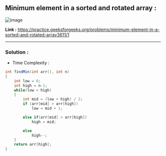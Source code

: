 ## Minimum element in a sorted and rotated array :

![image](https://user-images.githubusercontent.com/23376002/179446789-071958d8-1fc8-4b67-bd6c-e825488b16e1.png)


**Link :** https://practice.geeksforgeeks.org/problems/minimum-element-in-a-sorted-and-rotated-array3611/1


--------------------------------------------------------------------------------------------------------------------------------------------------------


### Solution :

- Time Complexity :


```java
int findMin(int arr[], int n)
{
    int low = 0;
    int high = n-1;
    while(low < high)
    {
        int mid = (low + high) / 2;
        if (arr[mid] > arr[high])
            low = mid + 1;

        else if(arr[mid] < arr[high])
            high = mid;

        else
            high--;
    }
    return arr[high];
}

```




